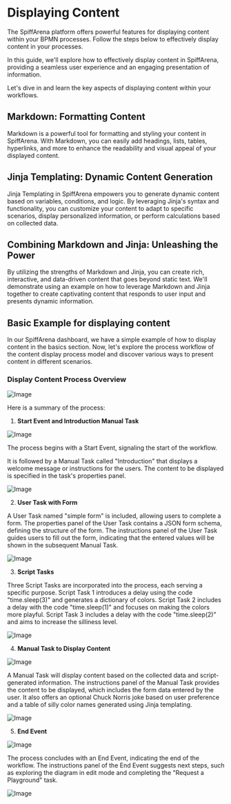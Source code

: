 # Displaying Content

The SpiffArena platform offers powerful features for displaying content within your BPMN processes.
Follow the steps below to effectively display content in your processes.

In this guide, we'll explore how to effectively display content in SpiffArena, providing a seamless user experience and an engaging presentation of information. 

Let's dive in and learn the key aspects of displaying content within your workflows.

## Markdown: Formatting Content

Markdown is a powerful tool for formatting and styling your content in SpiffArena.
With Markdown, you can easily add headings, lists, tables, hyperlinks, and more to enhance the readability and visual appeal of your displayed content. 

## Jinja Templating: Dynamic Content Generation

Jinja Templating in SpiffArena empowers you to generate dynamic content based on variables, conditions, and logic.
By leveraging Jinja's syntax and functionality, you can customize your content to adapt to specific scenarios, display personalized information, or perform calculations based on collected data.

## Combining Markdown and Jinja: Unleashing the Power

By utilizing the strengths of Markdown and Jinja, you can create rich, interactive, and data-driven content that goes beyond static text.
We'll demonstrate using an example on how to leverage Markdown and Jinja together to create captivating content that responds to user input and presents dynamic information.

## Basic Example for displaying content

In our SpiffArena dashboard, we have a simple example of how to display content in the basics section.
Now, let's explore the process workflow of the content display process model and discover various ways to present content in different scenarios.

### Display Content Process Overview

![Image](images/Display_Content.png)

Here is a summary of the process:

1. **Start Event and Introduction Manual Task**

![Image](images/Introduction_manual.png)

The process begins with a Start Event, signaling the start of the workflow.

It is followed by a Manual Task called "Introduction" that displays a welcome message or instructions for the users.
The content to be displayed is specified in the task's properties panel.

![Image](images/Manu_instructions_panel.png)

2. **User Task with Form**

A User Task named "simple form" is included, allowing users to complete a form.
The properties panel of the User Task contains a JSON form schema, defining the structure of the form.
The instructions panel of the User Task guides users to fill out the form, indicating that the entered values will be shown in the subsequent Manual Task.

![Image](images/User_instructions.png)

3. **Script Tasks**

Three Script Tasks are incorporated into the process, each serving a specific purpose.
Script Task 1 introduces a delay using the code "time.sleep(3)" and generates a dictionary of colors.
Script Task 2 includes a delay with the code "time.sleep(1)" and focuses on making the colors more playful.
Script Task 3 includes a delay with the code "time.sleep(2)" and aims to increase the silliness level.

![Image](images/Script_instructions.png)

4. **Manual Task to Display Content**

![Image](images/Manual_instructions.png)

A Manual Task will display content based on the collected data and script-generated information.
The instructions panel of the Manual Task provides the content to be displayed, which includes the form data entered by the user.
It also offers an optional Chuck Norris joke based on user preference and a table of silly color names generated using Jinja templating.

![Image](images/Manual_instructionss.png)

5. **End Event**

![Image](images/End1.png)

The process concludes with an End Event, indicating the end of the workflow.
The instructions panel of the End Event suggests next steps, such as exploring the diagram in edit mode and completing the "Request a Playground" task.

![Image](images/end_message.png)


